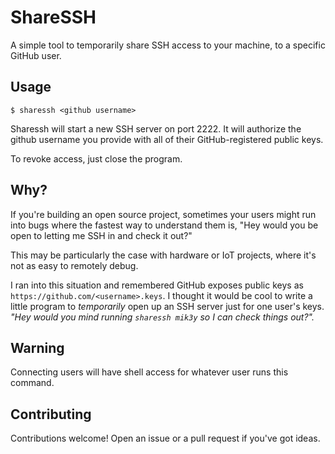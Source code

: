 # ShareSSH

A simple tool to temporarily share SSH access to your machine, to a specific GitHub user.

## Usage

```
$ sharessh <github username>
```

Sharessh will start a new SSH server on port 2222. It will authorize the github username you provide with all of their GitHub-registered public keys.

To revoke access, just close the program.

## Why?

If you're building an open source project, sometimes your users might run into bugs where the fastest way to understand them is, "Hey would you be open to letting me SSH in and check it out?"

This may be particularly the case with hardware or IoT projects, where it's not as easy to remotely debug.

I ran into this situation and remembered GitHub exposes public keys as `https://github.com/<username>.keys`. I thought it would be cool to write a little program to _temporarily_ open up an SSH server just for one user's keys. _"Hey would you mind running `sharessh mik3y` so I can check things out?"._

## Warning

Connecting users will have shell access for whatever user runs this command.

## Contributing

Contributions welcome! Open an issue or a pull request if you've got ideas.

